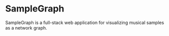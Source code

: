 # SampleGraph

SampleGraph is a full-stack web application for visualizing musical samples as a network graph.
